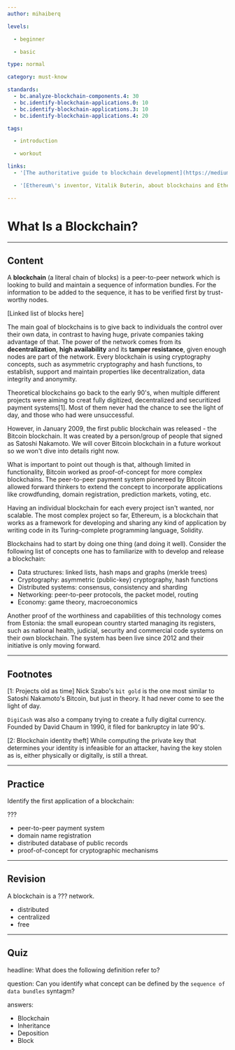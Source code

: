 ```yaml
---
author: mihaiberq

levels:

  - beginner

  - basic

type: normal

category: must-know

standards:
  - bc.analyze-blockchain-components.4: 30
  - bc.identify-blockchain-applications.0: 10
  - bc.identify-blockchain-applications.3: 10
  - bc.identify-blockchain-applications.4: 20

tags:

  - introduction

  - workout

links:
  - '[The authoritative guide to blockchain development](https://medium.freecodecamp.org/the-authoritative-guide-to-blockchain-development-855ab65b58bc)'

  - '[Ethereum\'s inventor, Vitalik Buterin, about blockchains and Ethereum](https://www.youtube.com/watch?v=WSN5BaCzsbo)'

---
```

# What Is a Blockchain?

---
## Content

A **blockchain** (a literal chain of blocks) is a peer-to-peer network which is looking to build and maintain a sequence of information bundles. For the information to be added to the sequence, it has to be verified first by trust-worthy nodes.

[Linked list of blocks here]

The main goal of blockchains is to give back to individuals the control over their own data, in contrast to having huge, private companies taking advantage of that. The power of the network comes from its **decentralization**, **high availability** and its **tamper resistance**, given enough nodes are part of the network. Every blockchain is using cryptography concepts, such as asymmetric cryptography and hash functions, to establish, support and maintain properties like decentralization, data integrity and anonymity.

Theoretical blockchains go back to the early 90's, when multiple different projects were aiming to creat fully digitized, decentralized and securitized payment systems[1]. Most of them never had the chance to see the light of day, and those who had were unsuccessful.

However, in January 2009, the first public blockchain was released - the Bitcoin blockchain. It was created by a person/group of people that signed as Satoshi Nakamoto. We will cover Bitcoin blockchain in a future workout so we won't dive into details right now.

What is important to point out though is that, although limited in functionality, Bitcoin worked as proof-of-concept for more complex blockchains. The peer-to-peer payment system pionereed by Bitcoin allowed forward thinkers to extend the concept to incorporate applications like crowdfunding, domain registration, prediction markets, voting, etc. 

Having an individual blockchain for each every project isn't wanted, nor scalable. The most complex project so far, Ethereum, is a blockchain that works as a framework for developing and sharing any kind of application by writing code in its Turing-complete programming language, Solidity.

Blockchains had to start by doing one thing (and doing it well). Consider the following list of concepts one has to familiarize with to develop and release a blockchain:
- Data structures: linked lists, hash maps and graphs (merkle trees)
- Cryptography: asymmetric (public-key) cryptography, hash functions
- Distributed systems:  consensus, consistency and sharding
- Networking: peer-to-peer protocols, the packet model, routing
- Economy: game theory, macroeconomics 

Another proof of the worthiness and capabilities of this technology comes from Estonia: the small european country started managing its registers, such as national health, judicial, security and commercial code systems on their own blockchain. The system has been live since 2012 and their initiative is only moving forward.

---
## Footnotes

[1: Projects old as time]
Nick Szabo's `bit gold` is the one most similar to Satoshi Nakamoto's Bitcoin, but just in theory. It had never come to see the light of day.

`DigiCash` was also a company trying to create a fully digital currency. Founded by David Chaum in 1990, it filed for bankruptcy in late 90's.

[2: Blockchain identity theft]
While computing the private key that determines your identity is infeasible for an attacker, having the key stolen as is, either physically or digitally, is still a threat.

---
## Practice

Identify the first application of a blockchain:

???

* peer-to-peer payment system
* domain name registration
* distributed database of public records
* proof-of-concept for cryptographic mechanisms

---
## Revision

A blockchain is a ??? network.

* distributed
* centralized
* free

---
## Quiz

headline: What does the following definition refer to?

question: Can you identify what concept can be defined by the `sequence of data bundles` syntagm?

answers:
  - Blockchain
  - Inheritance
  - Deposition
  - Block

